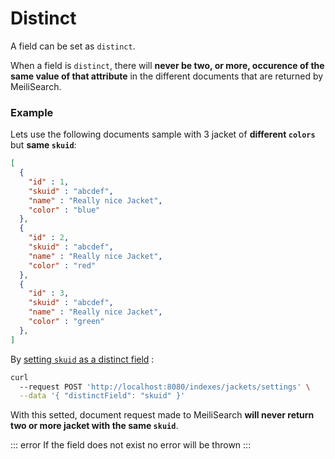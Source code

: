 # Distinct

A field can be set as `distinct`.

When a field is `distinct`, there will **never be two, or more, occurence of the same value of that attribute** in the different documents that are returned by MeiliSearch.

### Example

Lets use the following documents sample with 3 jacket of **different `colors`** but **same `skuid`**:
```json
[
  {
    "id" : 1,
    "skuid" : "abcdef",
    "name" : "Really nice Jacket",
    "color" : "blue"
  },
  {
    "id" : 2,
    "skuid" : "abcdef",
    "name" : "Really nice Jacket",
    "color" : "red"
  },
  {
    "id" : 3,
    "skuid" : "abcdef",
    "name" : "Really nice Jacket",
    "color" : "green"
  },
]
```


By [setting `skuid` as a distinct field](/references/settings.md#add-settings) :

```bash
curl
  --request POST 'http://localhost:8080/indexes/jackets/settings' \
  --data '{ "distinctField": "skuid" }'
```

With this setted, document request made to MeiliSearch **will never return two or more jacket with the same `skuid`**.

::: error
If the field does not exist no error will be thrown
:::
